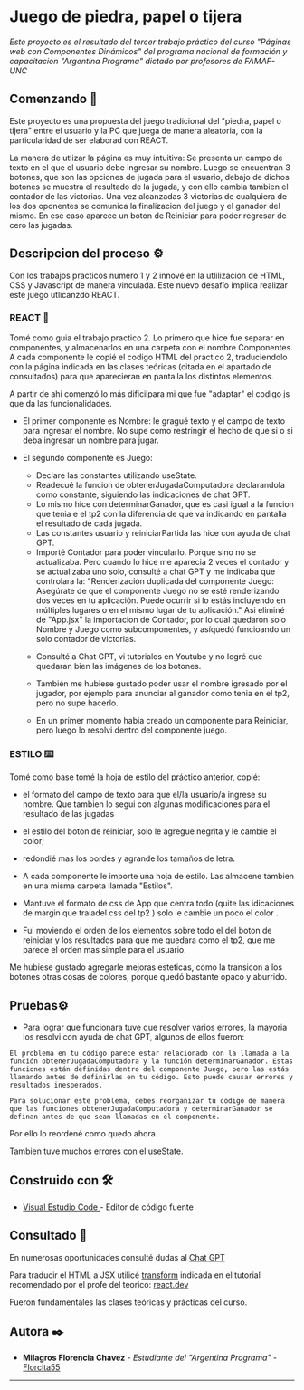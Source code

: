 # Juego de piedra, papel o tijera

_Este proyecto es el resultado del tercer trabajo práctico del curso "Páginas web con Componentes Dinámicos" del programa nacional de formación y capacitación "Argentina Programa" dictado por profesores de FAMAF- UNC_

## Comenzando 🚀

Este proyecto es una propuesta del juego tradicional del "piedra,  papel o tijera" entre el usuario y la PC que juega de manera aleatoria, con la particularidad de ser elaborad con REACT. 

La manera de utlizar la página es muy intuitiva: 
Se presenta un campo de texto en el que el usuario debe ingresar su nombre. Luego se encuentran 3 botones, que son las opciones de jugada para el usuario, debajo de dichos botones se muestra el resultado de la jugada, y con ello cambia tambien el contador de las victorias. 
Una vez alcanzadas 3 victorias de cualquiera de los dos oponentes se comunica la finalizacion del juego y el ganador del mismo.
En ese caso aparece un boton de Reiniciar para poder regresar  de cero las jugadas.


## Descripcion del proceso ⚙️

Con los trabajos practicos numero 1 y 2 innové en la utlilizacion de HTML, CSS y Javascript de manera vinculada. Este nuevo desafío implica realizar este juego utlicanzdo REACT. 

### REACT 🔩

Tomé como guia el trabajo practico 2. Lo primero que hice fue separar en componentes, y almacenarlos en una carpeta con el nombre Componentes. 
A cada componente le copié el codigo HTML del practico 2, traduciendolo con la página indicada en las clases teóricas (citada en el apartado de consultados) para que aparecieran en pantalla los distintos elementos.

A partir de ahi comenzó lo más dificilpara mi que fue "adaptar" el codigo js que da las funcionalidades.

* El primer componente es Nombre: le gragué texto y el campo de texto para ingresar el nombre. No supe como restringir el hecho de que si o si deba ingresar un nombre para jugar.

* El segundo componente es Juego:
    - Declare las constantes utilizando useState.
    - Readecué la funcion de obtenerJugadaComputadora declarandola como constante, siguiendo las indicaciones de chat GPT.
    - Lo mismo hice con determinarGanador, que es casi igual a la funcion que tenia e el tp2 con la diferencia de que va indicando en pantalla el resultado de cada jugada.
    - Las constantes usuario y reiniciarPartida las hice con ayuda de chat GPT.
    - Importé Contador para poder vincularlo. Porque sino no se actualizaba. Pero cuando lo hice me aparecia 2 veces el contador y se actualizaba uno solo, consulté a chat GPT y me indicaba que controlara la:
                "Renderización duplicada del            componente Juego: Asegúrate de que el componente Juego no se esté renderizando dos veces en tu aplicación. Puede ocurrir si lo estás incluyendo en múltiples lugares o en el mismo lugar de tu aplicación."
    Asi eliminé de "App.jsx" la importacion de Contador, por lo cual quedaron solo Nombre y Juego como subcomponentes, y asíquedó funcioando un solo contador de victorias.


    * Consulté a Chat GPT, vi tutoriales en Youtube y no logré que quedaran bien las imágenes de los botones.

    * También me hubiese gustado poder usar el nombre igresado por el jugador, por ejemplo para anunciar al ganador como tenia en el tp2, pero no supe hacerlo.

    * En un primer momento habia creado un componente para Reiniciar, pero luego lo resolvi dentro del componente juego.


### ESTILO ⌨️
Tomé como base tomé la hoja de estilo del práctico anterior, copié:

* el formato del campo de texto para que el/la usuario/a ingrese su nombre. Que tambien lo segui con algunas modificaciones para el resultado de las jugadas
 * el estilo del boton de reiniciar, solo le agregue negrita y le cambie el color;
 * redondié mas los bordes y agrande los tamaños de letra.
 
* A cada componente le importe una hoja de estilo. Las almacene tambien en una misma carpeta llamada "Estilos".
* Mantuve el formato de css de App que centra todo (quite las  idicaciones de margin que traiadel css del tp2 ) solo le cambie un poco el color .

* Fui moviendo el orden de los elementos sobre todo el del boton de reiniciar y los resultados para que me quedara como el tp2, que me parece el orden mas simple para el usuario.

Me hubiese gustado agregarle mejoras esteticas, como la transicon a los botones  otras cosas de colores, porque quedó bastante opaco y aburrido.



## Pruebas⚙️
* Para lograr que funcionara tuve que resolver varios errores, la mayoria los resolvi con ayuda de chat GPT, algunos de ellos fueron: 
```
El problema en tu código parece estar relacionado con la llamada a la función obtenerJugadaComputadora y la función determinarGanador. Estas funciones están definidas dentro del componente Juego, pero las estás llamando antes de definirlas en tu código. Esto puede causar errores y resultados inesperados.

Para solucionar este problema, debes reorganizar tu código de manera que las funciones obtenerJugadaComputadora y determinarGanador se definan antes de que sean llamadas en el componente.

```
Por ello lo reordené como quedo ahora.

Tambien tuve muchos errores con el useState. 



## Construido con 🛠️


* [Visual Estudio Code ](http://www.dropwizard.io/1.0.2/docs/) - Editor de código fuente


## Consultado 📖

En numerosas oportunidades consulté dudas al [Chat GPT](https://chat.openai.com/)

Para traducir el HTML a JSX utilicé [transform](https://transform.tools/html-to-jsx) indicada en el tutorial recomendado por el profe del teorico: [react.dev](https://es.react.dev/learn/writing-markup-with-jsx#converting-html-to-jsx)


Fueron fundamentales las clases teóricas y prácticas del curso.


## Autora ✒️


* **Milagros Florencia Chavez** - *Estudiante del "Argentina Programa"* - [Florcita55](https://github.com/Florcita55)

---
